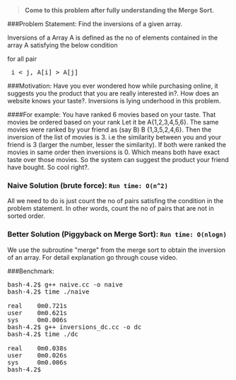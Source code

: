 > <strong>Come to this problem after fully understanding the Merge Sort.</strong>

###Problem Statement:
Find the inversions of a given array.

Inversions of a Array A is defined as the no of elements contained in the array A satisfying the below condition

for all pair <pre> i < j, A[i] > A[j] </pre> 

###Motivation:
Have you ever wondered how while purchasing online, it suggests you the product that you are really interested in?. How does an website knows your taste?. Inversions is lying underhood in this problem.

####For example:
You have ranked 6 movies based on your taste. That movies be ordered based on your rank Let it be A{1,2,3,4,5,6}. The same movies were ranked by your friend as (say B) B {1,3,5,2,4,6}. Then the inversion of the list of movies is 3. i.e the similarity between you and your friend is 3 (larger the number, lesser the similarity). If both were ranked the movies in same order then inversions is 0. Which means both have exact taste over those movies. So the system can suggest the product your friend have bought. So cool right?.

### Naive Solution (brute force): `Run time: O(n^2)`
All we need to do is just count the no of pairs satisfing the condition in the problem statement. In other words, count the no of pairs that are not in sorted order.


### Better Solution (Piggyback on Merge Sort): `Run time: O(nlogn)`
We use the subroutine "merge" from the merge sort to obtain the inversion of an array. For detail explanation go through couse video.

###Benchmark:
<pre>
bash-4.2$ g++ naive.cc -o naive
bash-4.2$ time ./naive

real    0m0.721s
user    0m0.621s
sys     0m0.006s
bash-4.2$ g++ inversions_dc.cc -o dc
bash-4.2$ time ./dc

real    0m0.038s
user    0m0.026s
sys     0m0.006s
bash-4.2$ 
</pre>
